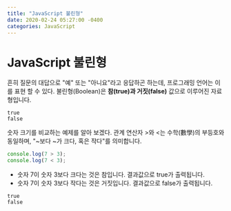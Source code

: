 ```yaml
---
title: "JavaScript 불린형"
date: 2020-02-24 05:27:00 -0400
categories: JavaScript
---
```

# JavaScript 불린형
흔히 질문의 대답으로 "예" 또는 "아니요"라고 응답하곤 하는데, 프로그래밍 언어는 이를 표현 할 수 있다. 불린형(Boolean)은 **참(true)과 거짓(false)** 값으로 이루어진 자료형입니다.
```
true
false
```
숫자 크기를 비교하는 예제를 알아 보겠다. 관계 연산자 >와 <는 수학(數學)의 부등호와 동일하며, "~보다 ~가 크다, 혹은 작다"를 의미합니다.
```javascript
console.log(7 > 3);
console.log(7 < 3);
```
- 숫자 7이 숫자 3보다 크다는 것은 참입니다. 결과값으로 true가 출력됩니다.
- 숫자 7이 숫자 3보다 작다는 것은 거짓입니다. 결과값으로 false가 출력됩니다.

```
true
false
```